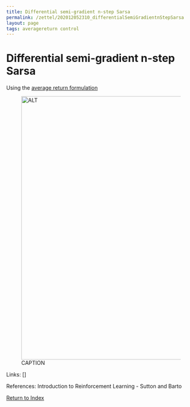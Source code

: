```yaml
---
title: Differential semi-gradient n-step Sarsa
permalink: /zettel/202012052310_differentialSemiGradientnStepSarsa
layout: page
tags: averagereturn control
---
```

# Differential semi-gradient n-step Sarsa

Using the [average return formulation](TODOs)

<figure>
  <img src="/zettel/Images/ReinforcementLearning/DifferentialSemiGradientNStepSarsaQ.png"
     alt="ALT"
     class="centerImage"
     style="width: 700px;" />
  <figcaption> CAPTION </figcaption>     
</figure>

Links: []

References: Introduction to Reinforcement Learning - Sutton and Barto

[Return to Index](index)
